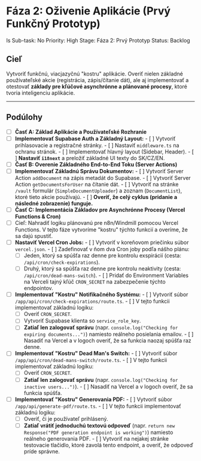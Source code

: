 # Fáza 2: Oživenie Aplikácie (Prvý Funkčný Prototyp)

Is Sub-task: No
Priority: High
Stage: Fáza 2: Prvý Prototyp
Status: Backlog

## Cieľ

Vytvoriť funkčnú, viacjazyčnú "kostru" aplikácie. Overiť nielen základné používateľské akcie (registrácia, zápis/čítanie dát), ale aj implementovať a otestovať **základy pre kľúčové asynchrónne a plánované procesy**, ktoré tvoria inteligenciu aplikácie.

---

## Podúlohy

- [ ]  **Časť A: Základ Aplikácie a Používateľské Rozhranie**
  - [ ]  **Implementovať Supabase Auth a Základný Layout:**
    - [ ]  Vytvoriť prihlasovacie a registračné stránky.
    - [ ]  Nastaviť `middleware.ts` na ochranu stránok.
    - [ ]  Implementovať hlavný layout (Sidebar, Header).
    - [ ]  **Nastaviť `i18next`** a preložiť základné UI texty do SK/CZ/EN.
- [ ]  **Časť B: Overenie Základného End-to-End Toku (Server Actions)**
  - [ ]  **Implementovať Základnú Správu Dokumentov:**
    - [ ]  Vytvoriť Server Action `addDocument` na zápis metadát do Supabase.
    - [ ]  Vytvoriť Server Action `getDocumentsForUser` na čítanie dát.
    - [ ]  Vytvoriť na stránke `/vault` formulár (`SimpleDocumentUploader`) a zoznam (`DocumentList`), ktoré tieto akcie používajú.
    - [ ]  **Overiť, že celý cyklus (pridanie a následné zobrazenie) funguje.**
- [ ]  **Časť C: Implementácia Základov pre Asynchrónne Procesy (Vercel Functions & Cron)**
  - [ ]  Cieľ: Nahradiť logiku plánovanú pre n8n/Windmill pomocou Vercel Functions. V tejto fáze vytvoríme "kostru" týchto funkcií a overíme, že sa dajú spustiť.
  - [ ]  **Nastaviť Vercel Cron Jobs:**
    - [ ]  Vytvoriť v koreňovom priečinku súbor `vercel.json`.
    - [ ]  Zadefinovať v ňom dva Cron joby podľa nášho plánu:
      - [ ]  Jeden, ktorý sa spúšťa raz denne pre kontrolu exspirácií (cesta: `/api/cron/check-expirations`).
      - [ ]  Druhý, ktorý sa spúšťa raz denne pre kontrolu neaktivity (cesta: `/api/cron/dead-mans-switch`).
    - [ ]  Pridať do Environment Variables na Verceli tajný kľúč `CRON_SECRET` na zabezpečenie týchto endpointov.
  - [ ]  **Implementovať "Kostru" Notifikačného Systému:**
    - [ ]  Vytvoriť súbor `/app/api/cron/check-expirations/route.ts`.
    - [ ]  V tejto funkcii implementovať základnú logiku:
      - [ ]  Overiť `CRON_SECRET`.
      - [ ]  Vytvoriť Supabase klienta so `service_role_key`.
      - [ ]  **Zatiaľ len zalogovať správu** (napr. `console.log("Checking for expiring documents...")`) namiesto reálneho posielania emailov.
    - [ ]  Nasadiť na Vercel a v logoch overiť, že sa funkcia naozaj spúšťa raz denne.
  - [ ]  **Implementovať "Kostru" Dead Man's Switch:**
    - [ ]  Vytvoriť súbor `/app/api/cron/dead-mans-switch/route.ts`.
    - [ ]  V tejto funkcii implementovať základnú logiku:
      - [ ]  Overiť `CRON_SECRET`.
      - [ ]  **Zatiaľ len zalogovať správu** (napr. `console.log("Checking for inactive users...")`).
    - [ ]  Nasadiť na Vercel a v logoch overiť, že sa funkcia spúšťa.
  - [ ]  **Implementovať "Kostru" Generovania PDF:**
    - [ ]  Vytvoriť súbor `/app/api/generate-pdf/route.ts`.
    - [ ]  V tejto funkcii implementovať základnú logiku:
      - [ ]  Overiť, či je používateľ prihlásený.
      - [ ]  **Zatiaľ vrátiť jednoduchú textovú odpoveď** (napr. `return new Response("PDF generation endpoint is working")`) namiesto reálneho generovania PDF.
    - [ ]  Vytvoriť na nejakej stránke testovacie tlačidlo, ktoré zavolá tento endpoint, a overiť, že odpoveď príde správne.
